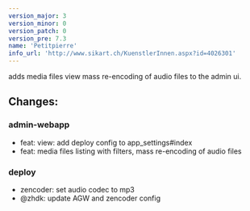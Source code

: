 ```yaml
---
version_major: 3
version_minor: 0
version_patch: 0
version_pre: 7.3
name: 'Petitpierre'
info_url: 'http://www.sikart.ch/KuenstlerInnen.aspx?id=4026301'
---
```


adds media files view mass re-encoding of audio files to the admin ui.

## Changes:

### admin-webapp
- feat: view: add deploy config to app_settings#index
- feat: media files listing with filters, mass re-encoding of audio files

### deploy
- zencoder: set audio codec to mp3
- @zhdk: update AGW and zencoder config

